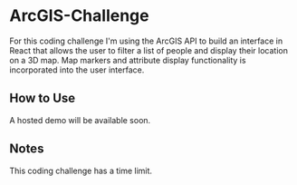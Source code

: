 # ArcGIS-Challenge
For this coding challenge I'm using the ArcGIS API to build an interface in React that allows the user to filter a list of people and display their location on a 3D map. Map markers and attribute display functionality is incorporated into the user interface.

## How to Use
A hosted demo will be available soon.

## Notes
This coding challenge has a time limit.
